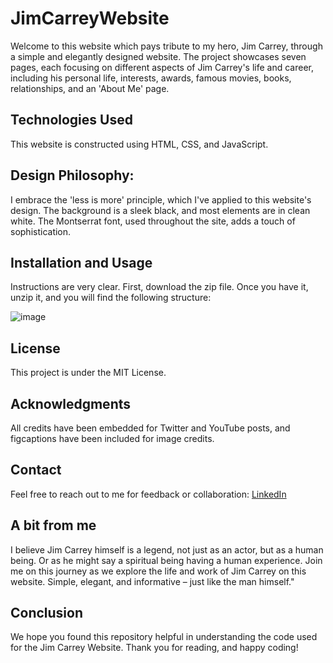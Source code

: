 # JimCarreyWebsite
Welcome to this website which pays tribute to my hero, Jim Carrey, through a simple and elegantly designed website. 
The project showcases seven pages, each focusing on different aspects of Jim Carrey's life and career, including his personal life, interests, awards, famous movies, books, relationships, and an 'About Me' page.

## Technologies Used
This website is constructed using HTML, CSS, and JavaScript.

## Design Philosophy:
I embrace the 'less is more' principle, which I've applied to this website's design. 
The background is a sleek black, and most elements are in clean white. 
The Montserrat font, used throughout the site, adds a touch of sophistication.

## Installation and Usage
Instructions are very clear. First, download the zip file. Once you have it, unzip it, and you will find the following structure:

![image](https://github.com/barrackmobamba69/JimCarreyWebsite/assets/106630515/fb7417bd-1d42-4f55-b54e-a9ab3d989396)

## License
This project is under the MIT License.

## Acknowledgments
All credits have been embedded for Twitter and YouTube posts, and figcaptions have been included for image credits.

## Contact
Feel free to reach out to me for feedback or collaboration:
[LinkedIn](https://www.linkedin.com/in/udayy-singh-pawar/)

## A bit from me
I believe Jim Carrey himself is a legend, not just as an actor, but as a human being. Or as he might say a spiritual being having a human experience.
Join me on this journey as we explore the life and work of Jim Carrey on this website. Simple, elegant, and informative – just like the man himself."

## Conclusion
We hope you found this repository helpful in understanding the code used for the Jim Carrey Website. Thank you for reading, and happy coding!


